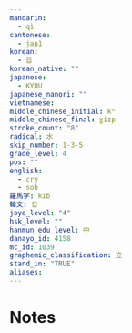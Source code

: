 ```yaml
---
mandarin:
  - qì
cantonese:
  - jap1
korean:
  - 읍
korean_native: ""
japanese:
  - KYUU
japanese_nanori: ""
vietnamese:
middle_chinese_initial: kʰ
middle_chinese_final: ɣiɪp
stroke_count: "8"
radical: 水
skip_number: 1-3-5
grade_level: 4
pos: ""
english:
  - cry
  - sob
羅馬字: kib
韓文: 킵
joyo_level: "4"
hsk_level: ""
hanmun_edu_level: 中
danayo_id: 4158
mc_id: 1039
graphemic_classification: 立
stand_in: "TRUE"
aliases:
---
```


# Notes
